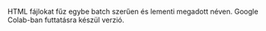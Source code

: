 HTML fájlokat fűz egybe batch szerűen és lementi megadott néven.
Google Colab-ban futtatásra készül verzió.
